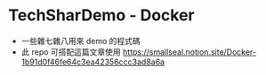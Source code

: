 # TechSharDemo - Docker
* 一些雜七雜八用來 demo 的程式碼
* 此 repo 可搭配這篇文章使用 https://smallseal.notion.site/Docker-1b91d0f46fe64c3ea42356ccc3ad8a6a
